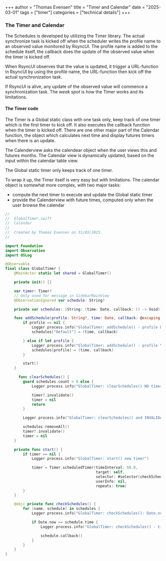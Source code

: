 +++
author = "Thomas Evensen"
title = "Timer and Calendar"
date = "2025-03-01"
tags = ["timer"]
categories = ["technical details"]
+++

### The Timer and Calendar

The Schedules is developed by utilizing the Timer library. The actual synchronize task is kicked off when the scheduler writes the profile name to an observed value monitored by RsyncUI. The profile name is added to the schedule itself, the callback does the update of the observed value when the timer is kicked off. 

When RsyncUI observes that the value is updated, it trigger a URL-function in RsyncUI by using the profile name, the URL-function then kick off the actual synchronization task.  

If RsyncUI is alive, any update of the observed value will commence a synchronization task. The *weak spot* is how the Timer works and its limitations. 

#### The Timer code

The Timer is a Global static class with one task only, keep track of one timer which is the first timer to kick off. It also executes the callback function when the timer is kicked off. There are one other major part of the Calendar function, the object which calculates next time and display futures timers when there is an update.

The Calenderview asks the calendear object when the user views this and futures months. The Calendar view is dynamically updated, based on the input within the calendar table view.

The Global static timer only keeps track of one timer. 

To wrap it up, the Timer itself is very easy but with limitations. The calendar object is somewhat more complex, with two major tasks: 

- compute the next timer to execute and update the Global static timer
- provide the Calenderview with future times, computed only when the user browse the calendar

```swift
//
//  GlobalTimer.swift
//  Calendar
//
//  Created by Thomas Evensen on 31/03/2025.
//

import Foundation
import Observation
import OSLog

@Observable
final class GlobalTimer {
    @MainActor static let shared = GlobalTimer()

    private init() {}

    var timer: Timer?
    // Only used for message in SidebarMainView
    @ObservationIgnored var schedule: String?

    private var schedules: [String: (time: Date, callback: () -> Void)] = [:]

    func addSchedule(profile: String?, time: Date, callback: @escaping () -> Void) {
        if profile == nil {
            Logger.process.info("GlobalTimer: addSchedule() - profile Default at time \(time)")
            schedules["Default"] = (time, callback)

        } else if let profile {
            Logger.process.info("GlobalTimer: addSchedule() - profile \(profile) at time \(time)")
            schedules[profile] = (time, callback)
        }

        start()
    }

      func clearSchedules() {
        guard schedules.count > 0 else {
            Logger.process.info("GlobalTimer: clearSchedules() NO timer to invalidate")

            timer?.invalidate()
            timer = nil
            return
        }

        Logger.process.info("GlobalTimer: clearSchedules() and INVALIDATE old timer")

        schedules.removeAll()
        timer?.invalidate()
        timer = nil
    }

    private func start() {
        if timer == nil {
            Logger.process.info("GlobalTimer: start() new timer")

            timer = Timer.scheduledTimer(timeInterval: 60.0,
                                         target: self,
                                         selector: #selector(checkSchedules),
                                         userInfo: nil,
                                         repeats: true)
        }
    }

    @objc private func checkSchedules() {
        for (name, schedule) in schedules {
            Logger.process.info("GlobalTimer: checkSchedules(): Date.now \(Date.now) and schedule.time \(schedule.time)")

            if Date.now >= schedule.time {
                Logger.process.info("GlobalTimer: checkSchedules() - timer \(name) fired")

                schedule.callback()
            }
        }
    }
}
```
